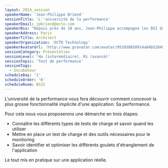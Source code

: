 ```yaml
---
layout: 2014_session
speakerName: 'Jean-Philippe Briend'
sessionTitle: 'L''université de la performance'
speakerEmail: jpbriend@octo.com
speakerBio: "Depuis près de 10 ans, Jean-Philippe accompagne les DSI dans la réalisation d'applications Java / JEE. Il est Software Architect chez OCTO où il réalise des missions d'architecture, d'audit ou d'expertise. Jean-Philippe participe à la R&D sur les sujets de Performance. \nIl est membre du bureau du Performance User Group à Paris."
speakerAddress: Paris
speakerTitle: Architect
speakerOrganization: 'OCTO Technology'
speakerAvatarUrl: 'http://www.gravatar.com/avatar/953938858914a04b5204914c929f0b73?size=200&default=mm'
sessionCategory: Présentation
sessionLevel: 'Ha (intermédiaire), Ri (avancé)'
sessionTopic: 'Test de performance'
sessionTags:
  - Incubateur
scheduleDay: '1'
scheduleOrder: '6'
scheduleRoom: BS31
---
```


L'université de la performance vous fera découvrir comment concevoir la plus grosse fonctionnalité implicite d'une application: Sa performance.

Pour cela nous vous proposerons une démarche en trois étapes: 
- Connaître les différents types de tests de charge et savoir quand les utiliser 
- Mettre en place un test de charge et des outils nécessaires pour le monitoring
- Savoir identifier et optimiser les différents goulets d'étranglement de l'application

Le tout mis en pratique sur une application réelle.
